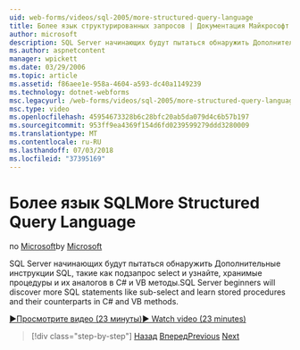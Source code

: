 ```yaml
---
uid: web-forms/videos/sql-2005/more-structured-query-language
title: Более язык структурированных запросов | Документация Майкрософт
author: microsoft
description: SQL Server начинающих будут пытаться обнаружить Дополнительные инструкции SQL, такие как подзапрос select и узнайте, хранимые процедуры и их аналогов в C# и VB методы.
ms.author: aspnetcontent
manager: wpickett
ms.date: 03/29/2006
ms.topic: article
ms.assetid: f86aee1e-958a-4604-a593-dc40a1149239
ms.technology: dotnet-webforms
msc.legacyurl: /web-forms/videos/sql-2005/more-structured-query-language
msc.type: video
ms.openlocfilehash: 45954673328b6c28bfc20ab5da079d4c6b57b197
ms.sourcegitcommit: 953ff9ea4369f154d6fd0239599279ddd3280009
ms.translationtype: MT
ms.contentlocale: ru-RU
ms.lasthandoff: 07/03/2018
ms.locfileid: "37395169"
---
```

<a name="more-structured-query-language"></a><span data-ttu-id="a18d1-103">Более язык SQL</span><span class="sxs-lookup"><span data-stu-id="a18d1-103">More Structured Query Language</span></span>
====================
<span data-ttu-id="a18d1-104">по [Microsoft](https://github.com/microsoft)</span><span class="sxs-lookup"><span data-stu-id="a18d1-104">by [Microsoft](https://github.com/microsoft)</span></span>

<span data-ttu-id="a18d1-105">SQL Server начинающих будут пытаться обнаружить Дополнительные инструкции SQL, такие как подзапрос select и узнайте, хранимые процедуры и их аналогов в C# и VB методы.</span><span class="sxs-lookup"><span data-stu-id="a18d1-105">SQL Server beginners will discover more SQL statements like sub-select and learn stored procedures and their counterparts in C# and VB methods.</span></span>

[<span data-ttu-id="a18d1-106">&#9654;Просмотрите видео (23 минуты)</span><span class="sxs-lookup"><span data-stu-id="a18d1-106">&#9654; Watch video (23 minutes)</span></span>](https://channel9.msdn.com/Blogs/ASP-NET-Site-Videos/more-structured-query-language)

> [!div class="step-by-step"]
> <span data-ttu-id="a18d1-107">[Назад](manipulating-database-data.md)
> [Вперед](understanding-security-and-network-connectivity.md)</span><span class="sxs-lookup"><span data-stu-id="a18d1-107">[Previous](manipulating-database-data.md)
[Next](understanding-security-and-network-connectivity.md)</span></span>
